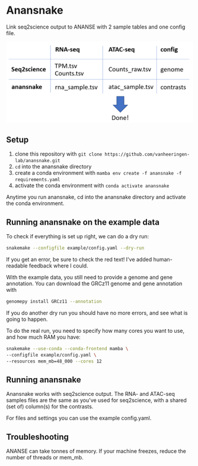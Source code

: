 # Anansnake

Link seq2science output to ANANSE with 2 sample tables and one config file.

![](docs/img/anansnake.PNG)

## Setup
1. clone this repository with `git clone https://github.com/vanheeringen-lab/anansnake.git`
2. `cd` into the anansnake directory
3. create a conda environment with `mamba env create -f anansnake -f requirements.yaml`
4. activate the conda environment with `conda activate anansnake`

Anytime you run anansnake, cd into the anansnake directory and activate the conda environment.

## Running anansnake on the example data
To check if everything is set up right, we can do a dry run:
```bash
snakemake --configfile example/config.yaml --dry-run
```
If you get an error, be sure to check the red text!
I've added human-readable feedback where I could.

With the example data, you still need to provide a genome and gene annotation.
You can download the GRCz11 genome and gene annotation with 
```bash
genomepy install GRCz11 --annotation
```
If you do another dry run you should have no more errors, and see what is going to happen.

To do the real run, you need to specify how many cores you want to use, and how much RAM you have:
```bash
snakemake --use-conda --conda-frontend mamba \
--configfile example/config.yaml \
--resources mem_mb=48_000 --cores 12
```

## Running anansnake
Anansnake works with seq2science output. The RNA- and ATAC-seq samples files are the same as you've used for seq2science, with a shared (set of) column(s) for the contrasts.

For files and settings you can use the example config.yaml.

## Troubleshooting
ANANSE can take tonnes of memory. If your machine freezes, reduce the number of threads or mem_mb.


